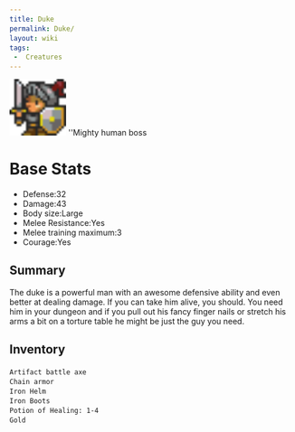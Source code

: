 ```yaml
---
title: Duke
permalink: Duke/
layout: wiki
tags:
 -  Creatures
---
```


<img src="knightboss.png" title="fig:knightboss.png" alt="knightboss.png" width="100" />
''Mighty human boss

Base Stats
==========

-   Defense:32
-   Damage:43
-   Body size:Large
-   Melee Resistance:Yes
-   Melee training maximum:3
-   Courage:Yes

Summary
-------

The duke is a powerful man with an awesome defensive ability and even
better at dealing damage. If you can take him alive, you should. You
need him in your dungeon and if you pull out his fancy finger nails or
stretch his arms a bit on a torture table he might be just the guy you
need.

Inventory
---------

`Artifact battle axe`  
`Chain armor`  
`Iron Helm`  
`Iron Boots`  
`Potion of Healing: 1-4`  
`Gold`

